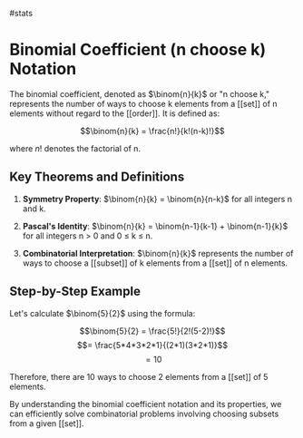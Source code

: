 #stats 
# Binomial Coefficient (n choose k) Notation

The binomial coefficient, denoted as $\binom{n}{k}$ or "n choose k," represents the number of ways to choose k elements from a [[set]] of n elements without regard to the [[order]]. It is defined as:

$$\binom{n}{k} = \frac{n!}{k!(n-k)!}$$

where $n!$ denotes the factorial of n.

## Key Theorems and Definitions

1. **Symmetry Property**: $\binom{n}{k} = \binom{n}{n-k}$ for all integers n and k.

2. **Pascal's Identity**: $\binom{n}{k} = \binom{n-1}{k-1} + \binom{n-1}{k}$ for all integers n > 0 and 0 ≤ k ≤ n.

3. **Combinatorial Interpretation**: $\binom{n}{k}$ represents the number of ways to choose a [[subset]] of k elements from a [[set]] of n elements.

## Step-by-Step Example

Let's calculate $\binom{5}{2}$ using the formula:

$$\binom{5}{2} = \frac{5!}{2!(5-2)!}$$
$$= \frac{5*4*3*2*1}{(2*1)(3*2*1)}$$
$$= 10$$

Therefore, there are 10 ways to choose 2 elements from a [[set]] of 5 elements.

By understanding the binomial coefficient notation and its properties, we can efficiently solve combinatorial problems involving choosing subsets from a given [[set]].